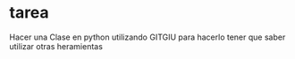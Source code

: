 # tarea
Hacer una Clase en python utilizando GITGIU
para hacerlo tener que saber utilizar otras heramientas
